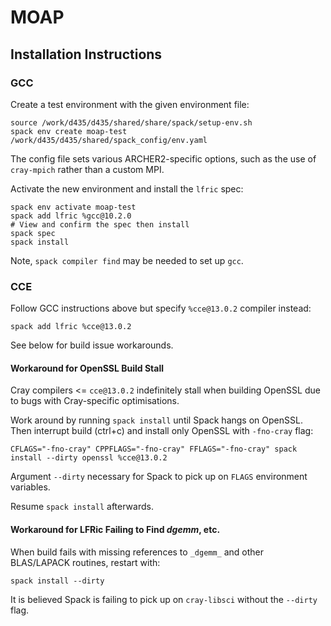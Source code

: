 # MOAP

## Installation Instructions

### GCC

Create a test environment with the given environment file:

```
source /work/d435/d435/shared/share/spack/setup-env.sh
spack env create moap-test /work/d435/d435/shared/spack_config/env.yaml
```

The config file sets various ARCHER2-specific options, such as the use of
`cray-mpich` rather than a custom MPI.

Activate the new environment and install the `lfric` spec:

```
spack env activate moap-test
spack add lfric %gcc@10.2.0
# View and confirm the spec then install
spack spec
spack install
```

Note, `spack compiler find` may be needed to set up `gcc`.

### CCE

Follow GCC instructions above but specify `%cce@13.0.2` compiler instead:

```
spack add lfric %cce@13.0.2
```

See below for build issue workarounds.

#### Workaround for OpenSSL Build Stall

Cray compilers <= `cce@13.0.2` indefinitely stall when building OpenSSL due to
bugs with Cray-specific optimisations.

Work around by running `spack install` until Spack hangs on OpenSSL. Then
interrupt build (ctrl+c) and install only OpenSSL with `-fno-cray` flag:

```
CFLAGS="-fno-cray" CPPFLAGS="-fno-cray" FFLAGS="-fno-cray" spack install --dirty openssl %cce@13.0.2
```

Argument `--dirty` necessary for Spack to pick up on `FLAGS` environment
variables.

Resume `spack install` afterwards.

#### Workaround for LFRic Failing to Find _dgemm_, etc.

When build fails with missing references to `_dgemm_` and other BLAS/LAPACK
routines, restart with:

```
spack install --dirty
```

It is believed Spack is failing to pick up on `cray-libsci` without the
`--dirty` flag.

